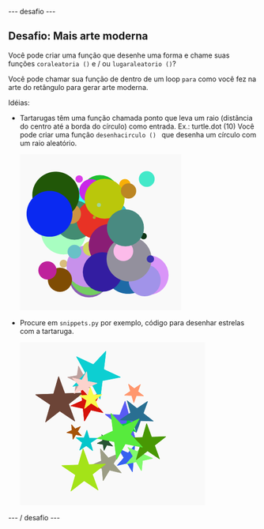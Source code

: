 \--- desafio \---

## Desafio: Mais arte moderna

Você pode criar uma função que desenhe uma forma e chame suas funções `coraleatoria ()` e / ou `lugaraleatorio ()`?

Você pode chamar sua função de dentro de um loop `para` como você fez na arte do retângulo para gerar arte moderna.

Idéias:

- Tartarugas têm uma função chamada ponto que leva um raio (distância do centro até a borda do círculo) como entrada. Ex.: turtle.dot (10) Você pode criar uma função `desenhacirculo () ` que desenha um círculo com um raio aleatório.
    
    ![captura de tela](images/modern-circles.png)

- Procure em `snippets.py` por exemplo, código para desenhar estrelas com a tartaruga.
    
    ![captura de tela](images/modern-stars.png)

\--- / desafio \---